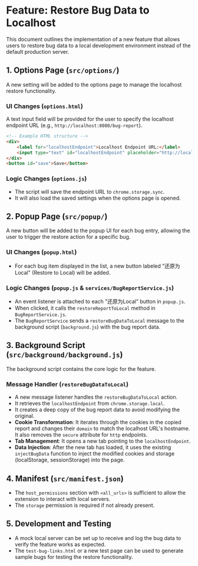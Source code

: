 # Feature: Restore Bug Data to Localhost

This document outlines the implementation of a new feature that allows users to restore bug data to a local development environment instead of the default production server.

## 1. Options Page (`src/options/`)

A new setting will be added to the options page to manage the localhost restore functionality.

### UI Changes (`options.html`)

A text input field will be provided for the user to specify the localhost endpoint URL (e.g., `http://localhost:8080/bug-report`).

```html
<!-- Example HTML structure -->
<div>
    <label for="localhostEndpoint">Localhost Endpoint URL:</label>
    <input type="text" id="localhostEndpoint" placeholder="http://localhost:8080">
</div>
<button id="save">Save</button>
```

### Logic Changes (`options.js`)

- The script will save the endpoint URL to `chrome.storage.sync`.
- It will also load the saved settings when the options page is opened.

## 2. Popup Page (`src/popup/`)

A new button will be added to the popup UI for each bug entry, allowing the user to trigger the restore action for a specific bug.

### UI Changes (`popup.html`)

- For each bug item displayed in the list, a new button labeled "还原为Local" (Restore to Local) will be added.

### Logic Changes (`popup.js` & `services/BugReportService.js`)

- An event listener is attached to each "还原为Local" button in `popup.js`.
- When clicked, it calls the `restoreReportToLocal` method in `BugReportService.js`.
- The `BugReportService` sends a `restoreBugDataToLocal` message to the background script (`background.js`) with the bug report data.

## 3. Background Script (`src/background/background.js`)

The background script contains the core logic for the feature.

### Message Handler (`restoreBugDataToLocal`)

- A new message listener handles the `restoreBugDataToLocal` action.
- It retrieves the `localhostEndpoint` from `chrome.storage.local`.
- It creates a deep copy of the bug report data to avoid modifying the original.
- **Cookie Transformation**: It iterates through the cookies in the copied report and changes their `domain` to match the localhost URL's hostname. It also removes the `secure` attribute for `http` endpoints.
- **Tab Management**: It opens a new tab pointing to the `localhostEndpoint`.
- **Data Injection**: After the new tab has loaded, it uses the existing `injectBugData` function to inject the modified cookies and storage (localStorage, sessionStorage) into the page.

## 4. Manifest (`src/manifest.json`)

- The `host_permissions` section with `<all_urls>` is sufficient to allow the extension to interact with local servers.
- The `storage` permission is required if not already present.

## 5. Development and Testing

- A mock local server can be set up to receive and log the bug data to verify the feature works as expected.
- The `test-bug-links.html` or a new test page can be used to generate sample bugs for testing the restore functionality.
